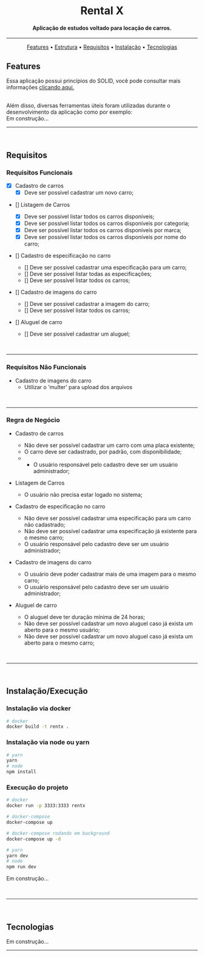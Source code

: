 <h1 align="center">
  <br>
  Rental X
  <br>
</h1>

<h4 align="center">Aplicação de estudos voltado para locação de carros.</h4>

<hr>

<p align="center">
  <a href="#features">Features</a> •
  <a href="#estrutura">Estrutura</a> •
  <a href="#requisitos">Requisitos</a> •
  <a href="#instalação">Instalação</a> •
  <a href="#tecnologias">Tecnologias</a>
</p>

## Features
Essa aplicação possui princípios do SOLID, você pode consultar mais informações [clicando aqui.]("https://medium.com/backticks-tildes/the-s-o-l-i-d-principles-in-pictures-b34ce2f1e898")

<br>
Além disso, diversas ferramentas úteis foram utilizadas durante o desenvolvimento da aplicação como por exemplo:
<br>
Em construção...
<br>
<hr>
<br>

## Requisitos
### Requisitos Funcionais
- [X] Cadastro de carros
  - [X] Deve ser possível cadastrar um novo carro;

- [] Listagem de Carros
  - [X] Deve ser possível listar todos os carros disponíveis;
  - [X] Deve ser possível listar todos os carros disponíveis por categoria;
  - [X] Deve ser possível listar todos os carros disponíveis por marca;
  - [X] Deve ser possível listar todos os carros disponíveis por nome do carro;

- [] Cadastro de especificação no carro
  - [] Deve ser possível cadastrar uma especificação para um carro;
  - [] Deve ser possível listar todas as especificações;
  - [] Deve ser possível listar todos os carros;

- [] Cadastro de imagens do carro
  - [] Deve ser possível cadastrar a imagem do carro;
  - [] Deve ser possível listar todos os carros;

- [] Aluguel de carro
  - [] Deve ser possível cadastrar um aluguel;

<br>
<hr>

### Requisitos Não Funcionais
- Cadastro de imagens do carro
  - Utilizar o 'multer' para upload dos arquivos
<br>
<hr>

### Regra de Negócio
- Cadastro de carros
  - Não deve ser possível cadastrar um carro com uma placa existente;
  - O carro deve ser cadastrado, por padrão, com disponibilidade;
  - * O usuário responsável pelo cadastro deve ser um usuário administrador;

- Listagem de Carros
  - O usuário não precisa estar logado no sistema;

- Cadastro de especificação no carro
  - Não deve ser possível cadastrar uma especificação para um carro não cadastrado;
  - Não deve ser possível cadastrar uma especificação já existente para o mesmo carro;
  - O usuário responsável pelo cadastro deve ser um usuário administrador;

- Cadastro de imagens do carro
  - O usuário deve poder cadastrar mais de uma imagem para o mesmo carro;
  - O usuário responsável pelo cadastro deve ser um usuário administrador;

- Aluguel de carro
  - O aluguel deve ter duração mínima de 24 horas;
  - Não deve ser possível cadastrar um novo aluguel caso já exista um aberto para o mesmo usuário;
  - Não deve ser possível cadastrar um novo aluguel caso já exista um aberto para o mesmo carro;
<br>
<hr>
<br>

## Instalação/Execução
### Instalação via docker

```bash
# docker
docker build -t rentx .
```

### Instalação via node ou yarn
```bash
# yarn
yarn
# node
npm install
```

### Execução do projeto
```bash
# docker
docker run -p 3333:3333 rentx

# docker-compose
docker-compose up

# docker-compose rodando em background
docker-compose up -d

# yarn
yarn dev
# node
npm run dev
```

Em construção...

<br>
<hr>
<br>

## Tecnologias
Em construção...
<br>
<hr>
<br>
